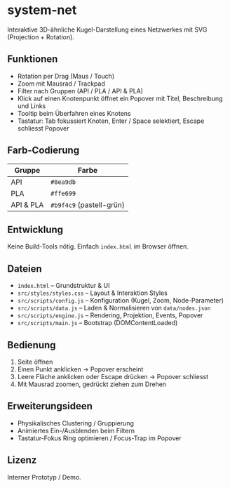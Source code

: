 # system-net

Interaktive 3D-ähnliche Kugel-Darstellung eines Netzwerkes mit SVG (Projection + Rotation).

## Funktionen
* Rotation per Drag (Maus / Touch)
* Zoom mit Mausrad / Trackpad
* Filter nach Gruppen (API / PLA / API & PLA)
* Klick auf einen Knotenpunkt öffnet ein Popover mit Titel, Beschreibung und Links
* Tooltip beim Überfahren eines Knotens
* Tastatur: Tab fokussiert Knoten, Enter / Space selektiert, Escape schliesst Popover

## Farb-Codierung
| Gruppe | Farbe |
|--------|-------|
| API | `#8ea9db` |
| PLA | `#ffe699` |
| API & PLA | `#b9f4c9` (pastell-grün) |

## Entwicklung
Keine Build-Tools nötig. Einfach `index.html` im Browser öffnen.

## Dateien
* `index.html` – Grundstruktur & UI
* `src/styles/styles.css` – Layout & Interaktion Styles
* `src/scripts/config.js` – Konfiguration (Kugel, Zoom, Node-Parameter)
* `src/scripts/data.js` – Laden & Normalisieren von `data/nodes.json`
* `src/scripts/engine.js` – Rendering, Projektion, Events, Popover
* `src/scripts/main.js` – Bootstrap (DOMContentLoaded)

## Bedienung
1. Seite öffnen
2. Einen Punkt anklicken → Popover erscheint
3. Leere Fläche anklicken oder Escape drücken → Popover schliesst
4. Mit Mausrad zoomen, gedrückt ziehen zum Drehen

## Erweiterungsideen
* Physikalisches Clustering / Gruppierung
* Animiertes Ein-/Ausblenden beim Filtern
* Tastatur-Fokus Ring optimieren / Focus-Trap im Popover

## Lizenz
Interner Prototyp / Demo.